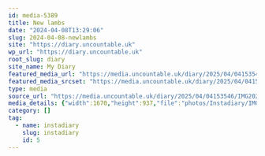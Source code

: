 ```yaml
---
id: media-5389
title: New lambs
date: "2024-04-08T13:29:06"
slug: 2024-04-08-newlambs
site: "https://diary.uncountable.uk"
wp_url: "https://diary.uncountable.uk"
root_slug: diary
site_name: My Diary
featured_media_url: "https://media.uncountable.uk/diary/2025/04/04153546/IMG20240408142906-edited.webp"
featured_media_srcset: "https://media.uncountable.uk/diary/2025/04/04153546/IMG20240408142906-edited-300x168.webp 300w, https://media.uncountable.uk/diary/2025/04/04153546/IMG20240408142906-edited-1024x575.webp 1024w, https://media.uncountable.uk/diary/2025/04/04153546/IMG20240408142906-edited-150x150.webp 150w, https://media.uncountable.uk/diary/2025/04/04153546/IMG20240408142906-edited-640x359.webp 640w, https://media.uncountable.uk/diary/2025/04/04153546/IMG20240408142906-edited.webp 1670w"
type: media
source_url: "https://media.uncountable.uk/diary/2025/04/04153546/IMG20240408142906-edited.webp"
media_details: {"width":1670,"height":937,"file":"photos/Instadiary/IMG20240408142906-edited.webp","filesize":195582,"sizes":{"medium":{"file":"IMG20240408142906-edited-300x168.webp","width":300,"height":168,"filesize":23402,"mime_type":"image/webp","source_url":"https://media.uncountable.uk/diary/2025/04/04153546/IMG20240408142906-edited-300x168.webp"},"large":{"file":"IMG20240408142906-edited-1024x575.webp","width":1024,"height":575,"filesize":224252,"mime_type":"image/webp","source_url":"https://media.uncountable.uk/diary/2025/04/04153546/IMG20240408142906-edited-1024x575.webp"},"thumbnail":{"file":"IMG20240408142906-edited-150x150.webp","width":150,"height":150,"filesize":10466,"mime_type":"image/webp","source_url":"https://media.uncountable.uk/diary/2025/04/04153546/IMG20240408142906-edited-150x150.webp"},"mobwidth":{"file":"IMG20240408142906-edited-640x359.webp","width":640,"height":359,"filesize":103268,"mime_type":"image/webp","source_url":"https://media.uncountable.uk/diary/2025/04/04153546/IMG20240408142906-edited-640x359.webp"},"full":{"file":"IMG20240408142906-edited.webp","width":1670,"height":937,"mime_type":"image/webp","source_url":"https://media.uncountable.uk/diary/2025/04/04153546/IMG20240408142906-edited.webp"}},"image_meta":{"aperture":"0","credit":"","camera":"","caption":"","created_timestamp":"0","copyright":"","focal_length":"0","iso":"0","shutter_speed":"0","title":"","orientation":"0","keywords":[]}}
category: []
tag:
  - name: instadiary
    slug: instadiary
    id: 5
---
```


